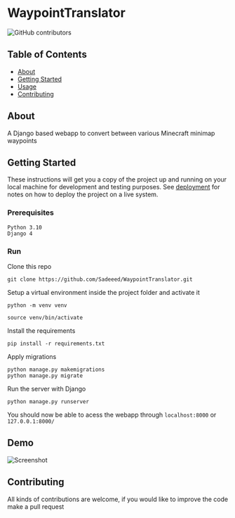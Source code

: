 # WaypointTranslator

![GitHub contributors](https://img.shields.io/github/contributors/Sadeeed/WaypointTranslator?style=flat)

## Table of Contents
+ [About](#about)
+ [Getting Started](#getting_started)
+ [Usage](#usage)
+ [Contributing](#contributing)

## About <a name = "about"></a>
A Django based webapp to convert between various Minecraft minimap waypoints

## Getting Started <a name = "getting_started"></a>
These instructions will get you a copy of the project up and running on your local machine for development and testing purposes. See [deployment](#deployment) for notes on how to deploy the project on a live system.

### Prerequisites

```
Python 3.10
Django 4
```

### Run

Clone this repo

```
git clone https://github.com/Sadeeed/WaypointTranslator.git
```

Setup a virtual environment inside the project folder and activate it

```
python -m venv venv
```

```
source venv/bin/activate
```

Install the requirements

```
pip install -r requirements.txt
```

Apply migrations

```
python manage.py makemigrations
python manage.py migrate
```

Run the server with Django

```
python manage.py runserver
```

You should now be able to acess the webapp through `localhost:8000` or `127.0.0.1:8000/`

## Demo

![Screenshot](https://i.imgur.com/k4h5CQH.png)

## Contributing

All kinds of contributions are welcome, if you would like to improve the code make a pull request